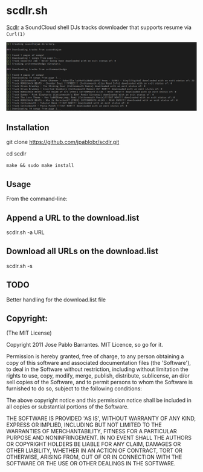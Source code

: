scdlr.sh
===========

[Scdlr](http://scdlr.github.com/) a SoundCloud shell DJs tracks
downloader that supports resume via `Curl(1)`

![scdlr](https://github.com/jpablobr/scdlr/raw/master/scdlr.png)

Installation
------------

  git clone https://github.com/jpablobr/scdlr.git

  cd scdlr

	make && sudo make install

Usage
-----

From the command-line:

Append a URL to the download.list
-----------------------------------
  scdlr.sh -a URL

Download all URLs on the download.list
--------------------------------------
  scdlr.sh -s

TODO
----

Better handling for the download.list file

Copyright:
----------
(The MIT License)

Copyright 2011 Jose Pablo Barrantes. MIT Licence, so go for it.

Permission is hereby granted, free of charge, to any person obtaining a
copy of this software and associated documentation files (the
'Software'), to deal in the Software without restriction, including
without limitation the rights to use, copy, modify, merge, publish,
distribute, sublicense, an d/or sell copies of the Software, and to
permit persons to whom the Software is furnished to do so, subject to
the following conditions:

The above copyright notice and this permission notice shall be included
in all copies or substantial portions of the Software.

THE SOFTWARE IS PROVIDED 'AS IS', WITHOUT WARRANTY OF ANY KIND, EXPRESS
OR IMPLIED, INCLUDING BUT NOT LIMITED TO THE WARRANTIES OF
MERCHANTABILITY, FITNESS FOR A PARTICULAR PURPOSE AND NONINFRINGEMENT.
IN NO EVENT SHALL THE AUTHORS OR COPYRIGHT HOLDERS BE LIABLE FOR ANY
CLAIM, DAMAGES OR OTHER LIABILITY, WHETHER IN AN ACTION OF CONTRACT,
TORT OR OTHERWISE, ARISING FROM, OUT OF OR IN CONNECTION WITH THE
SOFTWARE OR THE USE OR OTHER DEALINGS IN THE SOFTWARE.
